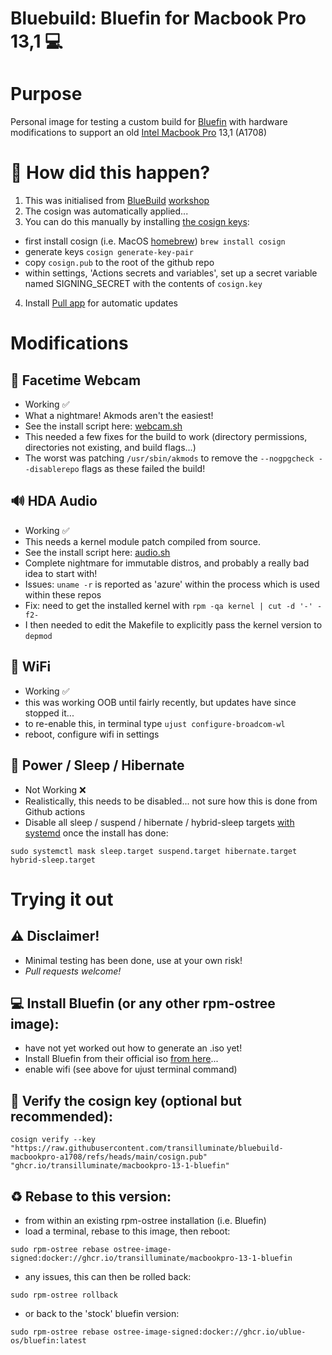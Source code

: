 # Bluebuild: Bluefin for Macbook Pro 13,1 💻

# Purpose

Personal image for testing a custom build for [Bluefin](https://projectbluefin.io/) with hardware modifications to support an old [Intel Macbook Pro](https://support.apple.com/en-us/111951) 13,1 (A1708)

# 🦖 How did this happen?

1. This was initialised from [BlueBuild](https://blue-build.org/) [workshop](https://workshop.blue-build.org/)
2. The cosign was automatically applied...
3. You can do this manually by installing [the cosign keys](https://github.com/ublue-os/image-template?tab=readme-ov-file#container-signing):
- first install cosign (i.e. MacOS [homebrew](https://brew.sh/)) `brew install cosign`
- generate keys `cosign generate-key-pair`
- copy `cosign.pub` to the root of the github repo
- within settings, 'Actions secrets and variables', set up a secret variable named SIGNING_SECRET with the contents of `cosign.key`
4. Install [Pull app](https://github.com/apps/pull) for automatic updates

# Modifications

## 📸 Facetime Webcam

- Working ✅
- What a nightmare! Akmods aren't the easiest!
- See the install script here: [webcam.sh](https://github.com/transilluminate/bluebuild-macbookpro-a1708/blob/main/files/scripts/webcam.sh)
- This needed a few fixes for the build to work (directory permissions, directories not existing, and build flags...)
- The worst was patching `/usr/sbin/akmods` to remove the `--nogpgcheck --disablerepo` flags as these failed the build!

## 🔊 HDA Audio

- Working ✅
- This needs a kernel module patch compiled from source.
- See the install script here: [audio.sh](https://github.com/transilluminate/bluebuild-macbookpro-a1708/blob/main/files/scripts/audio.sh)
- Complete nightmare for immutable distros, and probably a really bad idea to start with!
- Issues: `uname -r` is reported as 'azure' within the process which is used within these repos
- Fix: need to get the installed kernel with `rpm -qa kernel | cut -d '-' -f2-`
- I then needed to edit the Makefile to explicitly pass the kernel version to `depmod`

## 🛜 WiFi

- Working ✅
- this was working OOB until fairly recently, but updates have since stopped it...
- to re-enable this, in terminal type `ujust configure-broadcom-wl`
- reboot, configure wifi in settings

## 🔋 Power / Sleep / Hibernate

- Not Working ❌
- Realistically, this needs to be disabled... not sure how this is done from Github actions
- Disable all sleep / suspend / hibernate / hybrid-sleep targets [with systemd](https://www.tecmint.com/disable-suspend-and-hibernation-in-linux/) once the install has done:
```
sudo systemctl mask sleep.target suspend.target hibernate.target hybrid-sleep.target
```

# Trying it out

## ⚠️ Disclaimer!

- Minimal testing has been done, use at your own risk!
- *Pull requests welcome!*

## 💻 Install Bluefin (or any other rpm-ostree image):

- have not yet worked out how to generate an .iso yet!
- Install Bluefin from their official iso [from here](https://projectbluefin.io/)...
- enable wifi (see above for ujust terminal command)

## 🔐 Verify the cosign key (optional but recommended):
```
cosign verify --key "https://raw.githubusercontent.com/transilluminate/bluebuild-macbookpro-a1708/refs/heads/main/cosign.pub" "ghcr.io/transilluminate/macbookpro-13-1-bluefin"
```
## ♻️ Rebase to this version:

- from within an existing rpm-ostree installation (i.e. Bluefin)
- load a terminal, rebase to this image, then reboot:
```
sudo rpm-ostree rebase ostree-image-signed:docker://ghcr.io/transilluminate/macbookpro-13-1-bluefin
```
- any issues, this can then be rolled back:
```
sudo rpm-ostree rollback
```
- or back to the 'stock' bluefin version:
```
sudo rpm-ostree rebase ostree-image-signed:docker://ghcr.io/ublue-os/bluefin:latest
```

